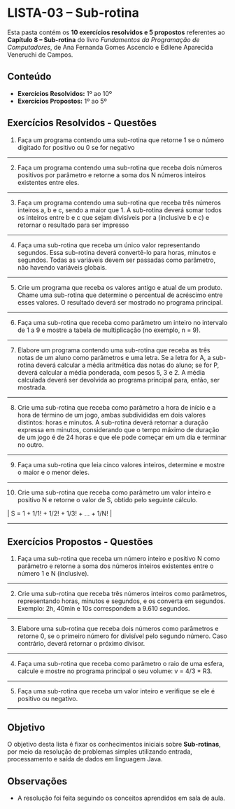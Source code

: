 # LISTA-03 – Sub-rotina

Esta pasta contém os **10 exercícios resolvidos e  5 propostos** referentes ao **Capítulo 8 – Sub-rotina** do livro *Fundamentos da Programação de Computadores*, de Ana Fernanda Gomes Ascencio e Edilene Aparecida Veneruchi de Campos.

## Conteúdo

- **Exercícios Resolvidos:** 1º ao 10º
- **Exercícios Propostos:** 1º ao 5º

## Exercícios Resolvidos - Questões

01. Faça um programa contendo uma sub-rotina que retorne 1 se o número digitado for positivo ou 0 se for negativo
---
02. Faça um programa contendo uma sub-rotina que receba dois números positivos por parâmetro e retorne a soma dos N números inteiros existentes entre eles.
---
03. Faça um programa contendo uma sub-rotina que receba três números inteiros a, b e c, sendo a maior que 1. A sub-rotina deverá somar todos os inteiros entre b e c que sejam divisíveis por a (inclusive b e c) e retornar o resultado para ser impresso
---
04. Faça uma sub-rotina que receba um único valor representando segundos. Essa sub-rotina deverá convertê-lo para horas, minutos e segundos. Todas as variáveis devem ser passadas como parâmetro, não havendo variáveis globais.
---
05. Crie um programa que receba os valores antigo e atual de um produto. Chame uma sub-rotina que determine o percentual de acréscimo entre esses valores. O resultado deverá ser mostrado no programa principal.
---
06. Faça uma sub-rotina que receba como parâmetro um inteiro no intervalo de 1 a 9 e mostre a  tabela de multiplicação (no exemplo, n = 9).
---
07. Elabore um programa contendo uma sub-rotina que receba as três notas de um aluno como parâmetros e uma letra. Se a letra for A, a sub-rotina deverá calcular a média aritmética das notas do aluno; se for P, deverá calcular a média ponderada, com pesos 5, 3 e 2. A média calculada deverá ser devolvida ao programa principal para, então, ser mostrada.
---
08. Crie uma sub-rotina que receba como parâmetro a hora de início e a hora de término de um jogo, ambas subdivididas em dois valores distintos: horas e minutos. A sub-rotina deverá retornar a duração
expressa em minutos, considerando que o tempo máximo de duração de um jogo é de 24 horas e que ele pode começar em um dia e terminar no outro.
---
09. Faça uma sub-rotina que leia cinco valores inteiros, determine e mostre o maior e o menor deles.
---
10. Crie uma sub-rotina que receba como parâmetro um valor inteiro e positivo N e retorne o valor de S, obtido pelo seguinte cálculo. <br>
   
| S = 1 + 1/1! + 1/2! + 1/3! + ... + 1/N! |

---

## Exercícios Propostos - Questões

01. Faça uma sub-rotina que receba um número inteiro e positivo N como parâmetro e retorne a soma dos números inteiros existentes entre o número 1 e N (inclusive).
---
02. Crie uma sub-rotina que receba três números inteiros como parâmetros, representando horas, minutos e segundos, e os converta em segundos. Exemplo: 2h, 40min e 10s correspondem a 9.610 segundos.
---
03. Elabore uma sub-rotina que receba dois números como parâmetros e retorne 0, se o primeiro número for divisível pelo segundo número. Caso contrário, deverá retornar o próximo divisor.
---
04. Faça uma sub-rotina que receba como parâmetro o raio de uma esfera, calcule e mostre no programa principal o seu volume: v = 4/3 * R3.
---
05. Faça uma sub-rotina que receba um valor inteiro e verifique se ele é positivo ou negativo.
---



## Objetivo

O objetivo desta lista é fixar os conhecimentos iniciais sobre **Sub-rotinas**, por meio da resolução de problemas simples utilizando entrada, processamento e saída de dados em linguagem Java.

## Observações

- A resolução foi feita seguindo os conceitos aprendidos em sala de aula.
